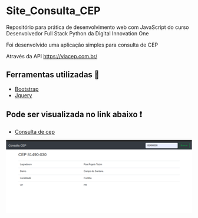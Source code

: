 # Site_Consulta_CEP
Repositório para prática de desenvolvimento web com JavaScript do curso Desenvolvedor Full Stack Python da Digital Innovation One

Foi desenvolvido uma aplicação simples para consulta de CEP

Através da API https://viacep.com.br/

## Ferramentas utilizadas :wrench: 

  - [Bootstrap](https://getbootstrap.com.br/)
  - [Jquery](https://jquery.com/)

## Pode ser visualizada no link abaixo :exclamation:
 - [Consulta de cep](https://renatogual.github.io/consulta-cep/)
 
![Alt Text](https://github.com/renatogual/Curso_Javascript/raw/screenshots/img/appcep.png)



